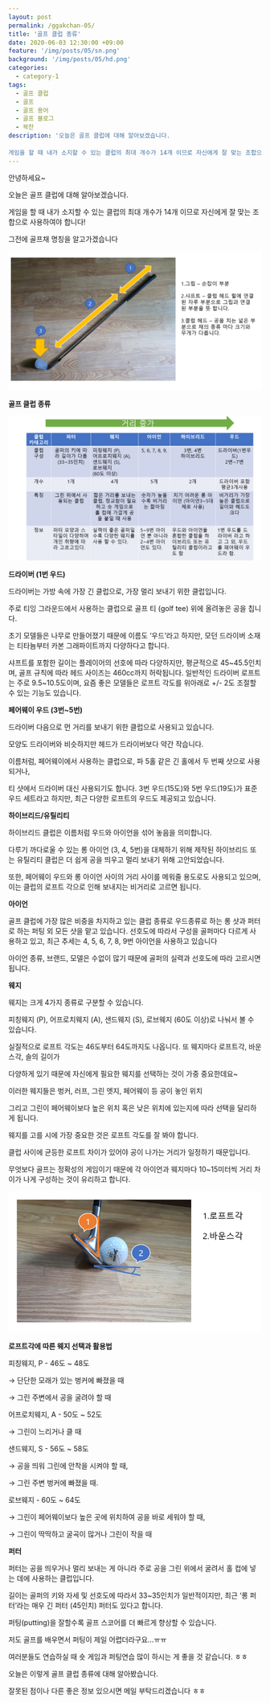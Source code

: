 ```yaml
---
layout: post
permalink: /ggakchan-05/
title: '골프 클럽 종류'
date: 2020-06-03 12:30:00 +09:00
feature: '/img/posts/05/sn.png'
background: '/img/posts/05/hd.png'
categories:
  - category-1
tags:
  - 골프 클럽
  - 골프 
  - 골프 용어
  - 골프 블로그
  - 꽉찬
description: '오늘은 골프 클럽에 대해 알아보겠습니다.

게임을 할 때 내가 소지할 수 있는 클럽의 최대 개수가 14개 이므로 자신에게 잘 맞는 조합으로 사용하여야 합니다!'
---
```




안녕하세요~

오늘은 골프 클럽에 대해 알아보겠습니다.

게임을 할 때 내가 소지할 수 있는 클럽의 최대 개수가 14개 이므로 자신에게 잘 맞는 조합으로 사용하여야 합니다!

그전에 골프채 명칭을 알고가겠습니다

![](/img/posts/05/mc.png)

**골프 클럽 종류**

![](/img/posts/05/crp.png)

**드라이버 (1번 우드)**

드라이버는 가방 속에 가장 긴 클럽으로, 가장 멀리 보내기 위한 클럽입니다. 

주로 티잉 그라운드에서 사용하는 클럽으로 골프 티 (golf tee) 위에 올려놓은 공을 칩니다.

초기 모델들은 나무로 만들어졌기 때문에 이름도 ‘우드’라고 하지만, 모던 드라이버 소재는 티타늄부터 카본 그래파이트까지 다양하다고 합니다. 

샤프트를 포함한 길이는 플레이어의 선호에 따라 다양하지만, 평균적으로 45~45.5인치며, 골프 규칙에 따라 헤드 사이즈는 460cc까지 허락됩니다. 일반적인 드라이버 로프트는 주로 9.5~10.5도이며, 요즘 좋은 모델들은 로프트 각도를 위아래로 +/- 2도 조절할 수 있는 기능도 있습니다.

**페어웨이 우드 (3번~5번)**

드라이버 다음으로 먼 거리를 보내기 위한 클럽으로 사용되고 있습니다. 

모양도 드라이버와 비슷하지만 헤드가 드라이버보다 약간 작습니다. 

이름처럼, 페어웨이에서 사용하는 클럽으로, 파 5홀 같은 긴 홀에서 두 번째 샷으로 사용되거나,

티 샷에서 드라이버 대신 사용되기도 합니다. 3번 우드(15도)와 5번 우드(19도)가 표준 우드 세트라고 하지만, 최근 다양한 로프트의 우드도 제공되고 있습니다.

**하이브리드/유틸리티**

하이브리드 클럽은 이름처럼 우드와 아이언을 섞어 놓음을 의미합니다. 

다루기 까다로울 수 있는 롱 아이언 (3, 4, 5번)을 대체하기 위해 제작된 하이브리드 또는 유틸리티 클럽은 더 쉽게 공을 띄우고 멀리 보내기 위해 고안되었습니다. 

또한, 페어웨이 우드와 롱 아이언 사이의 거리 사이를 메워줄 용도로도 사용되고 있으며, 이는 클럽의 로프트 각으로 인해 보내지는 비거리로 고르면 됩니다. 

**아이언**

골프 클럽에 가장 많은 비중을 차지하고 있는 클럽 종류로 우드종류로 하는 롱 샷과 퍼터로 하는 퍼팅 외 모든 샷을 맡고 있습니다. 선호도에 따라서 구성을 골퍼마다 다르게 사용하고 있고, 최근 추세는 4, 5, 6, 7, 8, 9번 아이언을 사용하고 있습니다

아이언 종류, 브랜드, 모델은 수없이 많기 때문에 골퍼의 실력과 선호도에 따라 고르시면 됩니다.

**웨지**

웨지는 크게 4가지 종류로 구분할 수 있습니다. 

피칭웨지 (P), 어프로치웨지 (A), 샌드웨지 (S), 로브웨지 (60도 이상)로 나눠서 볼 수 있습니다. 

실질적으로 로프트 각도는 46도부터 64도까지도 나옵니다. 또 웨지마다 로프트각, 바운스각, 솔의 길이가 

다양하게 있기 때문에 자신에게 필요한 웨지를 선택하는 것이 가중 중요한데요~ 

이러한 웨지들은 벙커, 러프, 그린 엣지, 페어웨이 등 공이 놓인 위치 

그리고 그린이 페어웨이보다 높은 위치 혹은 낮은 위치에 있는지에 따라 선택을 달리하게 됩니다. 

웨지를 고를 시에 가장 중요한 것은 로프트 각도를 잘 봐야 합니다.

클럽 사이에 균등한 로프트 차이가 있어야 공이 나가는 거리가 일정하기 때문입니다.

무엇보다 골프는 정확성의 게임이기 때문에 각 아이언과 웨지마다 10~15미터씩 거리 차이가 나게 구성하는 것이 유리하고 합니다.

![](/img/posts/05/rpt.png)

**로프트각에 따른 웨지 선택과 활용법**

피칭웨지, P - 46도 ~ 48도

→ 단단한 모래가 있는 벙커에 빠졌을 때

→ 그린 주변에서 공을 굴려야 할 때

어프로치웨지, A - 50도 ~ 52도

→ 그린이 느리거나 클 때

샌드웨지, S - 56도 ~ 58도

→ 공을 띄워 그린에 안착을 시켜야 할 때,

→ 그린 주변 벙커에 빠졌을 때.

로브웨지 - 60도 ~ 64도

→ 그린이 페어웨이보다 높은 곳에 위치하여 공을 바로 세워야 할 때, 

→ 그린이 딱딱하고 굴곡이 많거나 그린이 작을 때

**퍼터**

퍼터는 공을 띄우거나 멀리 보내는 게 아니라 주로 공을 그린 위에서 굴려서 홀 컵에 넣는 데에 사용하는 클럽입니다.

길이는 골퍼의 키와 자세 및 선호도에 따라서 33~35인치가 일반적이지만, 최근 ‘롱 퍼터’라는 매우 긴 퍼터 (45인치) 퍼터도 있다고 합니다.

퍼팅(putting)을 잘할수록 골프 스코어를 더 빠르게 향상할 수 있습니다.

저도 골프를 배우면서 퍼팅이 제일 어렵더라구요...ㅠㅠ

 

여러분들도 연습하실 때 숏 게임과 퍼팅연습 많이 하시는 게 좋을 것 같습니다. ㅎㅎ

오늘은 이렇게 골프 클럽 종류에 대해 알아봤습니다.

잘못된 점이나 다른 좋은 정보 있으시면 메일 부탁드리겠습니다 ㅎㅎ